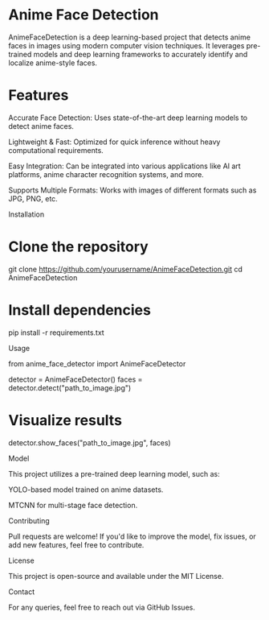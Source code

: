 # Anime Face Detection

AnimeFaceDetection is a deep learning-based project that detects anime faces in images using modern computer vision techniques. It leverages pre-trained models and deep learning frameworks to accurately identify and localize anime-style faces.

# Features

Accurate Face Detection: Uses state-of-the-art deep learning models to detect anime faces.

Lightweight & Fast: Optimized for quick inference without heavy computational requirements.

Easy Integration: Can be integrated into various applications like AI art platforms, anime character recognition systems, and more.

Supports Multiple Formats: Works with images of different formats such as JPG, PNG, etc.

Installation

# Clone the repository
git clone https://github.com/yourusername/AnimeFaceDetection.git
cd AnimeFaceDetection

# Install dependencies
pip install -r requirements.txt

Usage

from anime_face_detector import AnimeFaceDetector

detector = AnimeFaceDetector()
faces = detector.detect("path_to_image.jpg")

# Visualize results
detector.show_faces("path_to_image.jpg", faces)

Model

This project utilizes a pre-trained deep learning model, such as:

YOLO-based model trained on anime datasets.

MTCNN for multi-stage face detection.

Contributing

Pull requests are welcome! If you'd like to improve the model, fix issues, or add new features, feel free to contribute.

License

This project is open-source and available under the MIT License.

Contact

For any queries, feel free to reach out via GitHub Issues.

